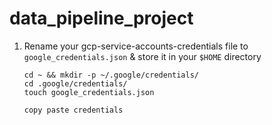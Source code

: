 # data_pipeline_project

1. Rename your gcp-service-accounts-credentials file to `google_credentials.json` & store it in your `$HOME` directory
    ```
    cd ~ && mkdir -p ~/.google/credentials/
    cd .google/credentials/
    touch google_credentials.json

    copy paste credentials
    ```